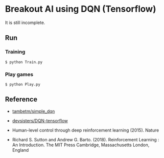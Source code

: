 Breakout AI using DQN (Tensorflow)
=====================
It is still incomplete.

## Run

### Training

```
$ python Train.py
```

### Play games

```
$ python Play.py
```

## Reference

* [tambetm/simple_dqn](https://github.com/tambetm/simple_dqn.git)

* [devsisters/DQN-tensorflow](https://github.com/devsisters/DQN-tensorflow)

* Human-level control through deep reinforcement learning (2015). Nature

* Richard S. Sutton and Andrew G. Barto. (2018). Reinforcement Learning : An Introduction. 
The MIT Press Cambridge, Massachusetts London, England
